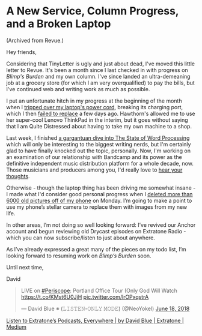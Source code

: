 # A New Service, Column Progress, and a Broken Laptop

(Archived from Revue.)

Hey friends,

Considering that TinyLetter is ugly and just about dead, I've moved this little letter to Revue. It's been a month since I last checked in with progress on *Blimp's Burden* and my own column. I've since landed an ultra-demeaning job at a grocery store (for which I am very overqualified) to pay the bills, but I've continued web and writing work as much as possible.

I put an unfortunate hitch in my progress at the beginning of the month when I [tripped over my laptop's power cord](http://www.extratone.com/shife/laptop-disabled-even-speedier-tone/), breaking its charging port, which I then [failed to replace](http://www.extratone.com/shife/to-watch-beloved-le-mans-24-hour-endurance-race-whiny-bitch-turns-to-javaos/) a few days ago. Hawthorn's allowed me to use her super-cool Lenovo ThinkPad in the interim, but it goes without saying that I am Quite Distressed about having to take my own machine to a shop.

Last week, I finished [a gargantuan dive into The State of Word Processing](http://bit.ly/textinred) which will only be interesting to the biggest writing nerds, but I'm certainly glad to have finally knocked out the topic, personally. Now, I'm working on an examination of our relationship with Bandcamp and its power as the definitive independent music distribution platform for a whole decade, now. Those musicians and producers among you, I'd really love to [hear your thoughts](http://www.extratone.com/shife/what-has-bandcamp-done-for-you-as-an-artist/).

Otherwise - though the laptop thing has been driving me somewhat insane - I made what I'd consider good personal progress when I [deleted more than 6000 old pictures off of my phone](http://www.extratone.com/shife/cleaning-old-photos-for-the-health-of-both-hard-disk-and-soul/) on Monday. I’m going to make a point to use my phone’s stellar camera to replace them with images from my new life.

In other areas, I’m not doing so well looking forward: I’ve revived our Anchor account and begun reviewing old Drycast episodes on Extratone Radio - which you can now subscribe/listen to just about anywhere.

As I’ve already expressed a great many of the pieces on my todo list, I’m looking forward to resuming work on *Blimp’s Burden* soon.

Until next time,

David

<blockquote class="twitter-tweet"><p lang="en" dir="ltr">LIVE on <a href="https://twitter.com/hashtag/Periscope?src=hash&amp;ref_src=twsrc%5Etfw">#Periscope</a>: Portland Office Tour (Only God Will Watch <a href="https://t.co/KMst6U0JjH">https://t.co/KMst6U0JjH</a> <a href="https://t.co/lrOPxqstrA">pic.twitter.com/lrOPxqstrA</a></p>&mdash; David Blue ※ (𝙻𝙸𝚂𝚃𝙴𝙽-𝙾𝙽𝙻𝚈 𝙼𝙾𝙳𝙴) (@NeoYokel) <a href="https://twitter.com/NeoYokel/status/1008530883085602816?ref_src=twsrc%5Etfw">June 18, 2018</a></blockquote> <script async src="https://platform.twitter.com/widgets.js" charset="utf-8"></script>

[Listen to Extratone’s Podcasts, Everywhere | by David Blue | Extratone | Medium](https://medium.com/extratone/listen-to-extratones-podcasts-everywhere-65be5a334cfc)